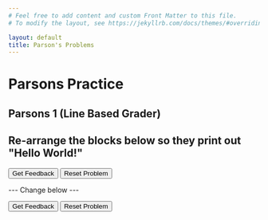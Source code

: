 ```yaml
---
# Feel free to add content and custom Front Matter to this file.
# To modify the layout, see https://jekyllrb.com/docs/themes/#overriding-theme-defaults

layout: default
title: Parson's Problems
---
```

# Parsons Practice

## Parsons 1 (Line Based Grader)
## Re-arrange the blocks below so they print out "Hello World!"

<div id="p1-sortableTrash" class="sortable-code"></div>
<div id="p1-sortable" class="sortable-code"></div>
<div style="clear:both;"></div>
<p>
    <input id="p1-feedbackLink" value="Get Feedback" type="button" />
    <input id="p1-newInstanceLink" value="Reset Problem" type="button" />
</p>
---
Change below
---
<div id="Activity 1-sortableTrash" class="sortable-code"></div> 
<div id="Activity 1-sortable" class="sortable-code"></div> 
<div style="clear:both;"></div> 
<p> 
    <input id="Activity 1-feedbackLink" value="Get Feedback" type="button" /> 
    <input id="Activity 1-newInstanceLink" value="Reset Problem" type="button" /> 
</p> 
<script type="text/javascript"> 
(function(){
  var initial = "void setup ()\n" +
    "{\n" +
    "  Serial.begin(9600);\n" +
    "}\n" +
    "void loop()\n" +
    "{\n" +
    "while (true)\n" +
    "  {\n" +
    "  Serial.println(&quot;test&quot;);\n" +
    "  delay(1000);\n" +
    "  }\n" +
    "}\n" +
    "while (false) #distractor\n" +
    "void set up () #distractor\n" +
    "  Serial.begin(9600) #distractor";
  var parsonsPuzzle = new ParsonsWidget({
    "sortableId": "Activity 1-sortable",
    "max_wrong_lines": 10,
    "grader": ParsonsWidget._graders.LineBasedGrader,
    "exec_limit": 2500,
    "can_indent": true,
    "x_indent": 50,
    "lang": "en",
    "trashId": "Activity 1-sortableTrash"
  });
  parsonsPuzzle.init(initial);
  parsonsPuzzle.shuffleLines();
  $("#Activity 1-newInstanceLink").click(function(event){ 
      event.preventDefault(); 
      parsonsPuzzle.shuffleLines(); 
  }); 
  $("#Activity 1-feedbackLink").click(function(event){ 
      event.preventDefault(); 
      parsonsPuzzle.getFeedback(); 
  }); 
})(); 
</script>


